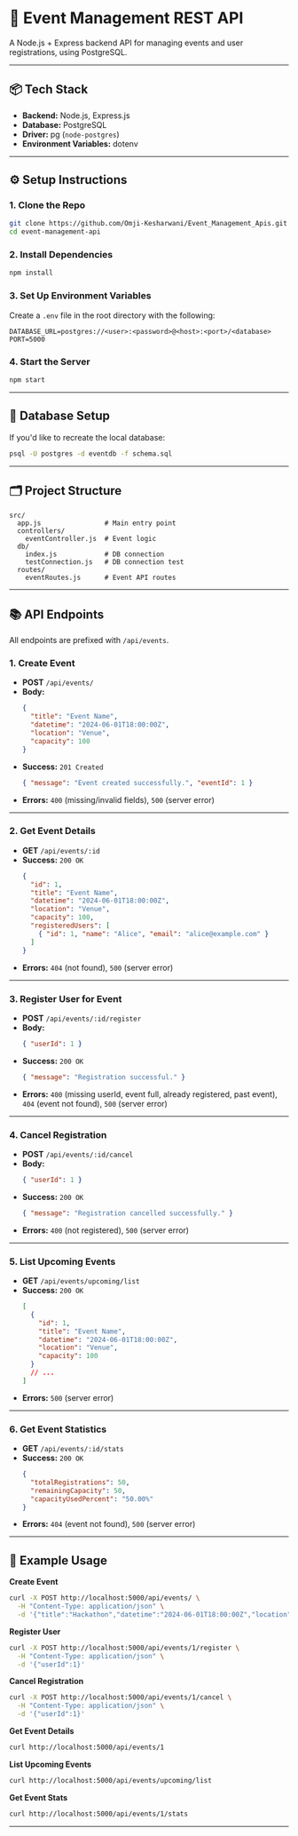# 🎉 Event Management REST API

A Node.js + Express backend API for managing events and user registrations, using PostgreSQL.

---

## 📦 Tech Stack

- **Backend:** Node.js, Express.js
- **Database:** PostgreSQL
- **Driver:** pg (`node-postgres`)
- **Environment Variables:** dotenv

---

## ⚙️ Setup Instructions

### 1. Clone the Repo

```bash
git clone https://github.com/Omji-Kesharwani/Event_Management_Apis.git
cd event-management-api
```

### 2. Install Dependencies

```bash
npm install
```

### 3. Set Up Environment Variables

Create a `.env` file in the root directory with the following:

```
DATABASE_URL=postgres://<user>:<password>@<host>:<port>/<database>
PORT=5000
```

### 4. Start the Server

```bash
npm start
```

---

## 🧱 Database Setup

If you'd like to recreate the local database:

```bash
psql -U postgres -d eventdb -f schema.sql
```

---

## 🗂️ Project Structure

```
src/
  app.js                # Main entry point
  controllers/
    eventController.js  # Event logic
  db/
    index.js            # DB connection
    testConnection.js   # DB connection test
  routes/
    eventRoutes.js      # Event API routes
```

---

## 📚 API Endpoints

All endpoints are prefixed with `/api/events`.

### 1. Create Event

- **POST** `/api/events/`
- **Body:**
  ```json
  {
    "title": "Event Name",
    "datetime": "2024-06-01T18:00:00Z",
    "location": "Venue",
    "capacity": 100
  }
  ```
- **Success:** `201 Created`
  ```json
  { "message": "Event created successfully.", "eventId": 1 }
  ```
- **Errors:** `400` (missing/invalid fields), `500` (server error)

---

### 2. Get Event Details

- **GET** `/api/events/:id`
- **Success:** `200 OK`
  ```json
  {
    "id": 1,
    "title": "Event Name",
    "datetime": "2024-06-01T18:00:00Z",
    "location": "Venue",
    "capacity": 100,
    "registeredUsers": [
      { "id": 1, "name": "Alice", "email": "alice@example.com" }
    ]
  }
  ```
- **Errors:** `404` (not found), `500` (server error)

---

### 3. Register User for Event

- **POST** `/api/events/:id/register`
- **Body:**
  ```json
  { "userId": 1 }
  ```
- **Success:** `200 OK`
  ```json
  { "message": "Registration successful." }
  ```
- **Errors:** `400` (missing userId, event full, already registered, past event), `404` (event not found), `500` (server error)

---

### 4. Cancel Registration

- **POST** `/api/events/:id/cancel`
- **Body:**
  ```json
  { "userId": 1 }
  ```
- **Success:** `200 OK`
  ```json
  { "message": "Registration cancelled successfully." }
  ```
- **Errors:** `400` (not registered), `500` (server error)

---

### 5. List Upcoming Events

- **GET** `/api/events/upcoming/list`
- **Success:** `200 OK`
  ```json
  [
    {
      "id": 1,
      "title": "Event Name",
      "datetime": "2024-06-01T18:00:00Z",
      "location": "Venue",
      "capacity": 100
    }
    // ...
  ]
  ```
- **Errors:** `500` (server error)

---

### 6. Get Event Statistics

- **GET** `/api/events/:id/stats`
- **Success:** `200 OK`
  ```json
  {
    "totalRegistrations": 50,
    "remainingCapacity": 50,
    "capacityUsedPercent": "50.00%"
  }
  ```
- **Errors:** `404` (event not found), `500` (server error)

---

## 🧪 Example Usage

**Create Event**
```bash
curl -X POST http://localhost:5000/api/events/ \
  -H "Content-Type: application/json" \
  -d '{"title":"Hackathon","datetime":"2024-06-01T18:00:00Z","location":"Main Hall","capacity":100}'
```

**Register User**
```bash
curl -X POST http://localhost:5000/api/events/1/register \
  -H "Content-Type: application/json" \
  -d '{"userId":1}'
```

**Cancel Registration**
```bash
curl -X POST http://localhost:5000/api/events/1/cancel \
  -H "Content-Type: application/json" \
  -d '{"userId":1}'
```

**Get Event Details**
```bash
curl http://localhost:5000/api/events/1
```

**List Upcoming Events**
```bash
curl http://localhost:5000/api/events/upcoming/list
```

**Get Event Stats**
```bash
curl http://localhost:5000/api/events/1/stats
```

---

 



